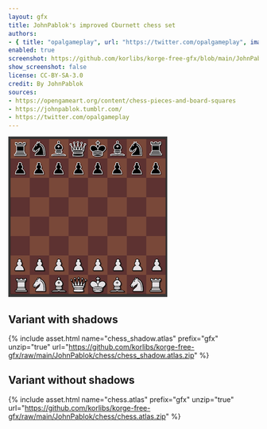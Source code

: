 ```yaml
---
layout: gfx
title: JohnPablok's improved Cburnett chess set
authors: 
- { title: "opalgameplay", url: "https://twitter.com/opalgameplay", image: "https://pbs.twimg.com/profile_images/582357804154892289/N2DsEnD__400x400.png" }
enabled: true
screenshot: https://github.com/korlibs/korge-free-gfx/blob/main/JohnPablok/chess/chess.png?raw=true
show_screenshot: false
license: CC-BY-SA-3.0
credit: By JohnPablok
sources:
- https://opengameart.org/content/chess-pieces-and-board-squares
- https://johnpablok.tumblr.com/
- https://twitter.com/opalgameplay
---
```


![](https://github.com/korlibs/korge-free-gfx/blob/main/JohnPablok/chess/chess.png?raw=true)

## Variant with shadows

{% include asset.html name="chess_shadow.atlas" prefix="gfx" unzip="true" url="https://github.com/korlibs/korge-free-gfx/raw/main/JohnPablok/chess/chess_shadow.atlas.zip" %}

## Variant without shadows

{% include asset.html name="chess.atlas" prefix="gfx" unzip="true" url="https://github.com/korlibs/korge-free-gfx/raw/main/JohnPablok/chess/chess.atlas.zip" %}
